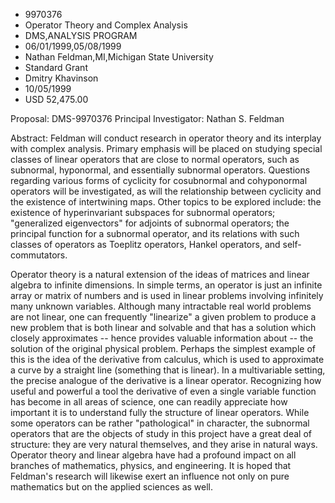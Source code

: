 
* 9970376
* Operator Theory and Complex Analysis
* DMS,ANALYSIS PROGRAM
* 06/01/1999,05/08/1999
* Nathan Feldman,MI,Michigan State University
* Standard Grant
* Dmitry Khavinson
* 10/05/1999
* USD 52,475.00

Proposal: DMS-9970376 Principal Investigator: Nathan S. Feldman

Abstract: Feldman will conduct research in operator theory and its interplay
with complex analysis. Primary emphasis will be placed on studying special
classes of linear operators that are close to normal operators, such as
subnormal, hyponormal, and essentially subnormal operators. Questions regarding
various forms of cyclicity for cosubnormal and cohyponormal operators will be
investigated, as will the relationship between cyclicity and the existence of
intertwining maps. Other topics to be explored include: the existence of
hyperinvariant subspaces for subnormal operators; "generalized eigenvectors" for
adjoints of subnormal operators; the principal function for a subnormal
operator, and its relations with such classes of operators as Toeplitz
operators, Hankel operators, and self-commutators.

Operator theory is a natural extension of the ideas of matrices and linear
algebra to infinite dimensions. In simple terms, an operator is just an infinite
array or matrix of numbers and is used in linear problems involving infinitely
many unknown variables. Although many intractable real world problems are not
linear, one can frequently "linearize" a given problem to produce a new problem
that is both linear and solvable and that has a solution which closely
approximates -- hence provides valuable information about -- the solution of the
original physical problem. Perhaps the simplest example of this is the idea of
the derivative from calculus, which is used to approximate a curve by a straight
line (something that is linear). In a multivariable setting, the precise
analogue of the derivative is a linear operator. Recognizing how useful and
powerful a tool the derivative of even a single variable function has become in
all areas of science, one can readily appreciate how important it is to
understand fully the structure of linear operators. While some operators can be
rather "pathological" in character, the subnormal operators that are the objects
of study in this project have a great deal of structure: they are very natural
themselves, and they arise in natural ways. Operator theory and linear algebra
have had a profound impact on all branches of mathematics, physics, and
engineering. It is hoped that Feldman's research will likewise exert an
influence not only on pure mathematics but on the applied sciences as well.
